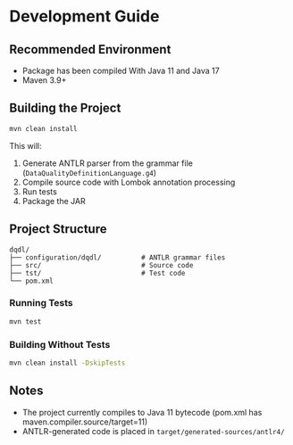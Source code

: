 # Development Guide

## Recommended Environment

- Package has been compiled With Java 11 and Java 17
- Maven 3.9+

## Building the Project

```bash
mvn clean install
```

This will:
1. Generate ANTLR parser from the grammar file (`DataQualityDefinitionLanguage.g4`)
2. Compile source code with Lombok annotation processing
3. Run tests
4. Package the JAR

## Project Structure

```
dqdl/
├── configuration/dqdl/          # ANTLR grammar files
├── src/                         # Source code
├── tst/                         # Test code
└── pom.xml
```


### Running Tests

```bash
mvn test
```

### Building Without Tests

```bash
mvn clean install -DskipTests
```

## Notes

- The project currently compiles to Java 11 bytecode (pom.xml has maven.compiler.source/target=11)
- ANTLR-generated code is placed in `target/generated-sources/antlr4/`
